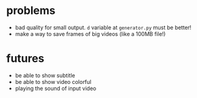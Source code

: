 # problems
- bad quality for small output. `d` variable at `generator.py` must be better!
- make a way to save frames of big videos (like a 100MB file!)
# futures
- be able to show subtitle
- be able to show video colorful
- playing the sound of input video
